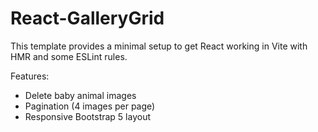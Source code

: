# React-GalleryGrid

This template provides a minimal setup to get React working in Vite with HMR and some ESLint rules.

Features:
- Delete baby animal images
- Pagination (4 images per page)
- Responsive Bootstrap 5 layout
